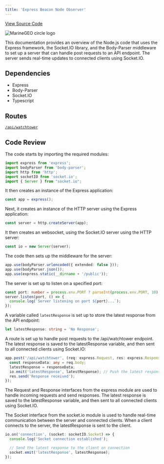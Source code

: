 ```yaml
---
title: 'Express Beacon Node Observer'
---
```

<a href="https://github.com/johannes-vdm/express-beacon" target="_blank">View Source Code</a>

![MarineGEO circle logo](../../../../beacon.png "Beacon Image")

This documentation provides an overview of the Node.js code that uses the Express framework, the Socket.IO library, and the Body-Parser middleware to set up a server that can handle post requests to an API endpoint. The server sends real-time updates to connected clients using Socket.IO.

## Dependencies
- Express
- Body-Parser
- Socket.IO
- Typescript 
  
## Routes
<a href="">`/api/watchtower`</a>

## Code Review
The code starts by importing the required modules:
```ts
import express from 'express';
import bodyParser from 'body-parser';
import http from 'http';
import socketIO from 'socket.io';
import { Server } from "socket.io";
```

It then creates an instance of the Express application:

```ts
const app = express();
```

Next, it creates an instance of the HTTP server using the Express application:
```ts
const server = http.createServer(app);
```

It then creates an websocket, using the Socket.IO server using the HTTP server:
```ts
const io = new Server(server);
```

The code then sets up the middleware for the server:
```ts
app.use(bodyParser.urlencoded({ extended: false }));
app.use(bodyParser.json());
app.use(express.static(__dirname + '/public'));
```

The server is set up to listen on a specified port:

```ts
const port: number = process.env.PORT ? parseInt(process.env.PORT, 10) : 3000;
server.listen(port, () => {
  console.log(`Server listening on port ${port}...`);
});
```
A variable called `latestResponse` is set up to store the latest response from the API endpoint:

```ts
let latestResponse: string = 'No Response';

```

A route is set up to handle post requests to the /api/watchtower endpoint. The latest response is saved to the latestResponse variable, and then sent to all connected clients using Socket.IO:

```ts
app.post('/api/watchtower', (req: express.Request, res: express.Response) => {
  const responseData: any = req.body;
  latestResponse = responseData;
  io.emit('latestResponse', latestResponse); // Push the latest response to all connected clients
  res.send('Response received');
});
```
The Request and Response interfaces from the express module are used to handle incoming requests and send responses. The latest response is saved to the latestResponse variable, and then sent to all connected clients using Socket.IO.

The Socket interface from the socket.io module is used to handle real-time communication between the server and connected clients. When a client connects to the server, the latestResponse is sent to the client.
```ts
io.on('connection', (socket: socketIO.Socket) => {
  console.log('Socket connection established');

  // Send the latest response to the client on connection
  socket.emit('latestResponse', latestResponse);
});
```